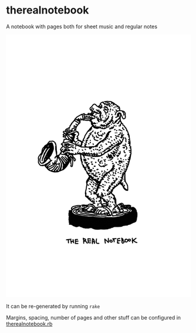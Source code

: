 # therealnotebook

A notebook with pages both for sheet music and regular notes

![Cover](https://raw.githubusercontent.com/stefkin/therealnotebook/master/manhog_cover.png)

It can be re-generated by running `rake`

Margins, spacing, number of pages and other stuff can be configured in [therealnotebook.rb](./lib/therealnotebook.rb)

